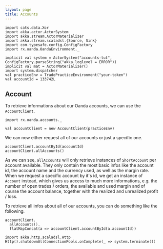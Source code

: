 ```yaml
---
layout: page
title: Accounts
---
```


```tut:invisible
import cats.data.Xor
import akka.actor.ActorSystem
import akka.stream.ActorMaterializer
import akka.stream.scaladsl.{Source, Sink}
import com.typesafe.config.ConfigFactory
import rx.oanda.OandaEnvironment._

implicit val system = ActorSystem("accounts-tut", ConfigFactory.parseString("akka.loglevel = ERROR"))
implicit val mat = ActorMaterializer()
import system.dispatcher
val practiceEnv = TradePracticeEnvironment("your-token")
val accountId = 133742L
```

## Account

To retrieve informations about our Oanda accounts, we can use the `AccountClient`.

```tut:book
import rx.oanda.accounts._

val accountClient = new AccountClient(practiceEnv)
```

We can now either request all of our accounts or just a specific one.

```tut:book
accountClient.accountById(accountId)
accountClient.allAccounts()
```

As we can see, `allAccounts` will only retrieve instances of `ShortAccount` per account available. They only contain the 
most basic infos like the account id, the account name and the currency used, as well as the margin rate. When we request 
a specific account by it's id, we get an instance of `Account` instead, which gives us access to much more informations, 
e.g. the number of open trades / orders, the available and used margin and of course the account balance, 
together with the realized and unrealized profit / loss.
  
To retrieve all infos about all of our accounts, you can do something like the following.
  
```tut:book
accountClient.
  allAccounts().
  flatMapConcat(a => accountClient.accountById(a.accountId))
```

```tut:invisible
import akka.http.scaladsl.Http
Http().shutdownAllConnectionPools.onComplete(_ => system.terminate())
```
